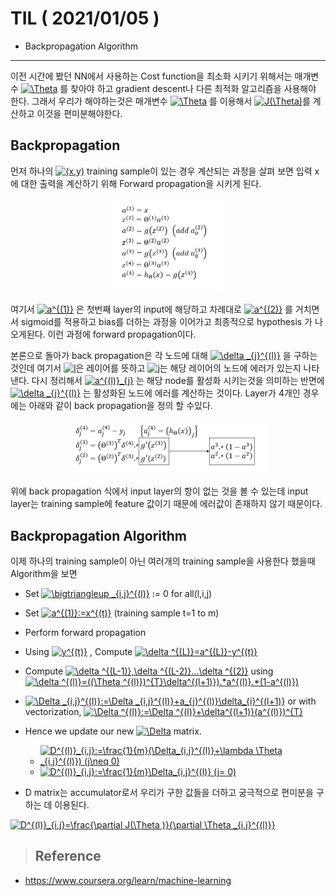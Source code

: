 # TIL ( 2021/01/05 )

- Backpropagation Algorithm

---

이전 시간에 봤던 NN에서 사용하는 Cost function을 최소화 시키기 위해서는 매개변수 <a href="https://www.codecogs.com/eqnedit.php?latex=\Theta" target="_blank"><img src="https://latex.codecogs.com/gif.latex?\Theta" title="\Theta" /></a> 를 찾아야 하고 gradient descent나 다른 최적화 알고리즘을 사용해야 한다. 그래서 우리가 해야하는것은 매개변수 <a href="https://www.codecogs.com/eqnedit.php?latex=\Theta" target="_blank"><img src="https://latex.codecogs.com/gif.latex?\Theta" title="\Theta" /></a> 를 이용해서 <a href="https://www.codecogs.com/eqnedit.php?latex=J(\Theta)" target="_blank"><img src="https://latex.codecogs.com/gif.latex?J(\Theta)" title="J(\Theta)" /></a>를 계산하고 이것을 편미분해야한다.

## Backpropagation

먼저 하나의 <a href="https://www.codecogs.com/eqnedit.php?latex=(x,y)" target="_blank"><img src="https://latex.codecogs.com/gif.latex?(x,y)" title="(x,y)" /></a> training sample이 있는 경우 계산되는 과정을 살펴 보면 입력 x에 대한 출력을 계산하기 위해 Forward propagation을 시키게 된다. 

 <p align="center"><img src="../image/Machine/01.11/001.PNG" style="zoom:50%;"/></p>

여기서 <a href="https://www.codecogs.com/eqnedit.php?latex=a^{(1)}" target="_blank"><img src="https://latex.codecogs.com/gif.latex?a^{(1)}" title="a^{(1)}" /></a> 은 첫번째 layer의 input에 해당하고 차례대로 <a href="https://www.codecogs.com/eqnedit.php?latex=a^{(2)}" target="_blank"><img src="https://latex.codecogs.com/gif.latex?a^{(2)}" title="a^{(2)}" /></a> 를 거치면서 sigmoid를 적용하고 bias를 더하는 과정을 이어가고 최종적으로 hypothesis 가 나오게된다. 이런 과정에 forward propagation이다. 

  

본론으로 돌아가 back propagation은 각 노드에 대해 <a href="https://www.codecogs.com/eqnedit.php?latex=\delta&space;_{j}^{(l)}" target="_blank"><img src="https://latex.codecogs.com/gif.latex?\delta&space;_{j}^{(l)}" title="\delta _{j}^{(l)}" /></a> 을 구하는것인데 여기서 <a href="https://www.codecogs.com/eqnedit.php?latex=l" target="_blank"><img src="https://latex.codecogs.com/gif.latex?l" title="l" /></a>은 레이어를 뜻하고 <a href="https://www.codecogs.com/eqnedit.php?latex=j" target="_blank"><img src="https://latex.codecogs.com/gif.latex?j" title="j" /></a>는 해당 레이어의 노드에 에러가 있는지 나타낸다. 다시 정리해서 <a href="https://www.codecogs.com/eqnedit.php?latex=a^{(l)}_{j}" target="_blank"><img src="https://latex.codecogs.com/gif.latex?a^{(l)}_{j}" title="a^{(l)}_{j}" /></a> 는 해당 node를 활성화 시키는것을 의미하는 반면에 <a href="https://www.codecogs.com/eqnedit.php?latex=\delta&space;_{j}^{(l)}" target="_blank"><img src="https://latex.codecogs.com/gif.latex?\delta&space;_{j}^{(l)}" title="\delta _{j}^{(l)}" /></a> 는 활성화된 노드에 에러를 계산하는 것이다. Layer가 4개인 경우에는 아래와 같이 back propagation을 정의 할 수있다. 

 <p align="center"><img src="../image/Machine/01.11/002.PNG" style="zoom:50%;"/></p>

위에 back propagation 식에서 input layer의 항이 없는 것을 볼 수 있는데 input layer는 training sample에 feature 값이기 때문에 에러값이 존재하지 않기 때문이다. 



## Backpropagation Algorithm

이제 하나의 training sample이 아닌 여러개의 training sample을 사용한다 했을때 Algorithm을 보면

- Set <a href="https://www.codecogs.com/eqnedit.php?latex=\bigtriangleup&space;_{i,j}^{(l)}" target="_blank"><img src="https://latex.codecogs.com/gif.latex?\;\Delta _{i,j}^{(l)}" title="\bigtriangleup _{i,j}^{(l)}" /></a> := 0 for all(l,i,j)
- Set <a href="https://www.codecogs.com/eqnedit.php?latex=a^{(1)}:=x^{(t)}" target="_blank"><img src="https://latex.codecogs.com/gif.latex?a^{(1)}:=x^{(t)}" title="a^{(1)}:=x^{(t)}" /></a> (training sample t=1 to m)
- Perform forward propagation 
- Using <a href="https://www.codecogs.com/eqnedit.php?latex=y^{(t)}" target="_blank"><img src="https://latex.codecogs.com/gif.latex?y^{(t)}" title="y^{(t)}" /></a> , Compute <a href="https://www.codecogs.com/eqnedit.php?latex=\delta&space;^{(L)}=a^{(L)}-y^{(t)}" target="_blank"><img src="https://latex.codecogs.com/gif.latex?\delta&space;^{(L)}=a^{(L)}-y^{(t)}" title="\delta ^{(L)}=a^{(L)}-y^{(t)}" /></a>
- Compute <a href="https://www.codecogs.com/eqnedit.php?latex=\delta&space;^{(L-1)},\delta&space;^{(L-2)}...\delta&space;^{(2)}" target="_blank"><img src="https://latex.codecogs.com/gif.latex?\delta&space;^{(L-1)},\delta&space;^{(L-2)}...\delta&space;^{(2)}" title="\delta ^{(L-1)},\delta ^{(L-2)}...\delta ^{(2)}" /></a> using <a href="https://www.codecogs.com/eqnedit.php?latex=\delta&space;^{(l)}=((\Theta&space;^{(l)})^{T}\delta^{(l&plus;1)}).*a^{(l)}.*(1-a^{(l)})" target="_blank"><img src="https://latex.codecogs.com/gif.latex?\delta&space;^{(l)}=((\Theta&space;^{(l)})^{T}\delta^{(l&plus;1)}).*a^{(l)}.*(1-a^{(l)})" title="\delta ^{(l)}=((\Theta ^{(l)})^{T}\delta^{(l+1)}).*a^{(l)}.*(1-a^{(l)})" /></a> 
- <a href="https://www.codecogs.com/eqnedit.php?latex=\Delta&space;_{i,j}^{(l)}:=\Delta&space;_{i,j}^{(l)}&plus;a_{j}^{(l)}\delta_{i}^{(l&plus;1)}" target="_blank"><img src="https://latex.codecogs.com/gif.latex?\Delta&space;_{i,j}^{(l)}:=\Delta&space;_{i,j}^{(l)}&plus;a_{j}^{(l)}\delta_{i}^{(l&plus;1)}" title="\Delta _{i,j}^{(l)}:=\Delta _{i,j}^{(l)}+a_{j}^{(l)}\delta_{i}^{(l+1)}" /></a> or with vectorization,  <a href="https://www.codecogs.com/eqnedit.php?latex=\Delta&space;^{(l)}:=\Delta&space;^{(l)}&plus;\delta^{(l&plus;1)}(a^{(l)})^{T}" target="_blank"><img src="https://latex.codecogs.com/gif.latex?\Delta&space;^{(l)}:=\Delta&space;^{(l)}&plus;\delta^{(l&plus;1)}(a^{(l)})^{T}" title="\Delta ^{(l)}:=\Delta ^{(l)}+\delta^{(l+1)}(a^{(l)})^{T}" /></a>
- Hence we update our new <a href="https://www.codecogs.com/eqnedit.php?latex=\Delta" target="_blank"><img src="https://latex.codecogs.com/gif.latex?\Delta" title="\Delta" /></a> matrix.
  - <a href="https://www.codecogs.com/eqnedit.php?latex=D^{(l)}_{i,j}:=\frac{1}{m}(\Delta_{i,j}^{(l)}&plus;\lambda&space;\Theta&space;_{i,j}^{(l)})&space;(j\neq&space;0)" target="_blank"><img src="https://latex.codecogs.com/gif.latex?D^{(l)}_{i,j}:=\frac{1}{m}(\Delta_{i,j}^{(l)}&plus;\lambda&space;\Theta&space;_{i,j}^{(l)})&space;(j\neq&space;0)" title="D^{(l)}_{i,j}:=\frac{1}{m}(\Delta_{i,j}^{(l)}+\lambda \Theta _{i,j}^{(l)}) (j\neq 0)" /></a>
  - <a href="https://www.codecogs.com/eqnedit.php?latex=D^{(l)}_{i,j}:=\frac{1}{m}\Delta_{i,j}^{(l)}&space;(j=&space;0)" target="_blank"><img src="https://latex.codecogs.com/gif.latex?D^{(l)}_{i,j}:=\frac{1}{m}\Delta_{i,j}^{(l)}&space;(j=&space;0)" title="D^{(l)}_{i,j}:=\frac{1}{m}\Delta_{i,j}^{(l)} (j= 0)" /></a>

- D matrix는 accumulator로서 우리가 구한 값들을 더하고 궁극적으로 편미분을 구하는 데 이용된다. 

<a href="https://www.codecogs.com/eqnedit.php?latex=D^{(l)}_{i,j}=\frac{\partial&space;J(\Theta&space;)}{\partial&space;\Theta&space;_{i,j}^{(l)}}" target="_blank"><img src="https://latex.codecogs.com/gif.latex?D^{(l)}_{i,j}=\frac{\partial&space;J(\Theta&space;)}{\partial&space;\Theta&space;_{i,j}^{(l)}}" title="D^{(l)}_{i,j}=\frac{\partial J(\Theta )}{\partial \Theta _{i,j}^{(l)}}" /></a>



>## Reference

- https://www.coursera.org/learn/machine-learning

